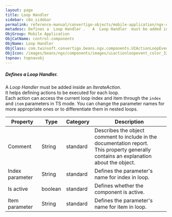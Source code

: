 ```yaml
---
layout: page
title: Loop Handler
sidebar: c8o_sidebar
permalink: reference-manual/convertigo-objects/mobile-application/ngx-components/control-components/loop-handler/
metadesc: Defines a  Loop Handler .   A  Loop Handler  must be added inside an  IterateAction . It helps defining actions to be executed for each loop.  Each ac
ObjGroup: Mobile Application
ObjCatName: control-components
ObjName: Loop Handler
ObjClass: com.twinsoft.convertigo.beans.ngx.components.UIActionLoopEvent
ObjIcon: /images/beans/ngx/components/images/uiactionloopevent_color_32x32.png
topnav: topnavobj
---
```

##### Defines a <i>Loop Handler</i>. 

A <i>Loop Handler</i> must be added inside an <i>IterateAction</i>.<br/>It helps defining actions to be executed for each loop.<br/> Each action can access the current loop index and item through the <code>index</code> and <code>item</code> parameters in TS mode. You can change the parameter names for more appropriate ones or to differentiate them in nested loops.

Property | Type | Category | Description
--- | --- | --- | ---
Comment | String | standard | Describes the object comment to include in the documentation report.<br/>This property generally contains an explanation about the object.
Index parameter | String | standard | Defines the parameter's name for index in loop.<br/>
Is active | boolean | standard | Defines whether the component is active.<br/>
Item parameter | String | standard | Defines the parameter's name for item in loop.<br/>
